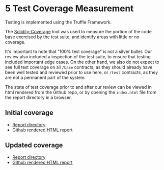 # 5 Test Coverage Measurement

Testing is implemented using the Truffle Framework.

The [Solidity-Coverage](https://github.com/sc-forks/solidity-coverage) tool was used to measure the portion of the code base exercised by the test suite, and identify areas with little or no coverage.

It's important to note that "100% test coverage" is not a silver bullet. Our review also included a inspection of the test suite, to ensure that testing included important edge cases. On the other hand, we also do not expect to see full test coverage on all `/base` contracts, as they should already have been well tested and reviewed prior to use here, or `/test` contracts, as they are not a permanent part of the system.

The state of test coverage prior to and after our review can be viewed in html rendered from the Github repo, or by opening the `index.html` file from the report directory in a browser.

## Initial coverage

* [Report directory](../test_coverage/initial_coverage/coverage)
* [Github rendered HTML report](https://htmlpreview.github.io/?https://raw.githubusercontent.com/ConsenSys/0x_report/master/test_coverage/initial_coverage/coverage/index.html?token=AV93pbb4wD05MqJirx_cCMINwq0Orkpjks5ZjMjjwA%3D%3D)

## Updated coverage

* [Report directory](../test_coverage/updated_coverage/coverage)
* [Github rendered HTML report](https://htmlpreview.github.io/?https://raw.githubusercontent.com/ConsenSys/0x_report/master/test_coverage/updated_coverage/coverage/index.html?token=AV93pbb4wD05MqJirx_cCMINwq0Orkpjks5ZjMjjwA%3D%3D)
